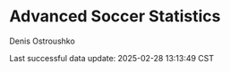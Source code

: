 # Advanced Soccer Statistics
Denis Ostroushko

<!-- gfm -->

Last successful data update: 2025-02-28 13:13:49 CST

